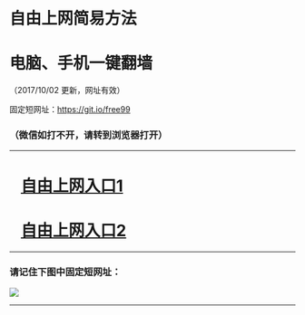 ﻿# 自由上网简易方法

# 电脑、手机一键翻墙

（2017/10/02 更新，网址有效）

固定短网址：https://git.io/free99

### （微信如打不开，请转到浏览器打开）


***





# &nbsp;&nbsp; <a href="http://ft3039531812.fwtz-zhenx1001.xyz/fwqtz01.html?t=10020012245 " target="_blank">自由上网入口1</a>
# &nbsp;&nbsp; <a href="http://ft1872825600.fw-tzzhen1002.xyz/fwqtz02.html?t=100200126013 " target="_blank">自由上网入口2</a>
***

### 请记住下图中固定短网址：

<img src="https://s3-us-west-2.amazonaws.com/fwq-1001/yjfq-20170905okok.png" /> 


***

